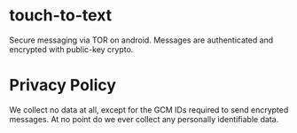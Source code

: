 touch-to-text
=============

Secure messaging via TOR on android. Messages are authenticated and encrypted with public-key crypto.

Privacy Policy
=============
We collect no data at all, except for the GCM IDs required to send encrypted messages. 
At no point do we ever collect any personally identifiable data. 